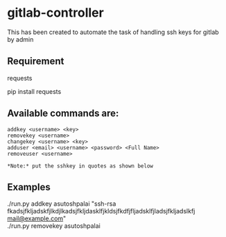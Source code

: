 # gitlab-controller
This has been created to automate the task of handling ssh keys for gitlab by admin

## Requirement
requests

pip install requests

## Available commands are:
    addkey <username> <key>
    removekey <username>
    changekey <username> <key>
    adduser <email> <username> <password> <Full Name>
    removeuser <username>

    *Note:* put the sshkey in quotes as shown below

## Examples
./run.py addkey asutoshpalai "ssh-rsa fkadsjfkljadskfjlkdjlkadsjfkljdasklfjkldsjfkdfjfljadsklfjladsjfkljadslkfj mail@example.com"  
./run.py removekey asutoshpalai
